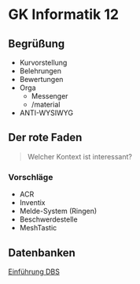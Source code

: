 GK Informatik 12
=====================

## Begrüßung

* Kurvorstellung
* Belehrungen
* Bewertungen
* Orga
    * Messenger
    * /material
* ANTI-WYSIWYG

## Der rote Faden

> Welcher Kontext ist interessant?

### Vorschläge

* ACR
* Inventix
* Melde-System (Ringen)
* Beschwerdestelle
* MeshTastic

## Datenbanken

[Einführung DBS](02_DBS_Einführung_DBMS.md)
